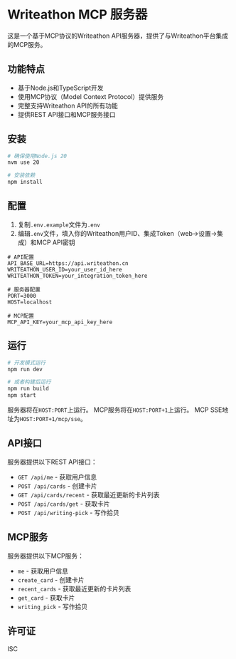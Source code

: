 # Writeathon MCP 服务器

这是一个基于MCP协议的Writeathon API服务器，提供了与Writeathon平台集成的MCP服务。

## 功能特点

- 基于Node.js和TypeScript开发
- 使用MCP协议（Model Context Protocol）提供服务
- 完整支持Writeathon API的所有功能
- 提供REST API接口和MCP服务接口

## 安装

```bash
# 确保使用Node.js 20
nvm use 20

# 安装依赖
npm install
```

## 配置

1. 复制`.env.example`文件为`.env`
2. 编辑`.env`文件，填入你的Writeathon用户ID、集成Token（web→设置→集成）和MCP API密钥

```
# API配置
API_BASE_URL=https://api.writeathon.cn
WRITEATHON_USER_ID=your_user_id_here
WRITEATHON_TOKEN=your_integration_token_here

# 服务器配置
PORT=3000
HOST=localhost

# MCP配置
MCP_API_KEY=your_mcp_api_key_here
```

## 运行

```bash
# 开发模式运行
npm run dev

# 或者构建后运行
npm run build
npm start
```

服务器将在`HOST:PORT`上运行。
MCP服务将在`HOST:PORT+1`上运行。
MCP SSE地址为`HOST:PORT+1/mcp/sse`。

## API接口

服务器提供以下REST API接口：

- `GET /api/me` - 获取用户信息
- `POST /api/cards` - 创建卡片
- `GET /api/cards/recent` - 获取最近更新的卡片列表
- `POST /api/cards/get` - 获取卡片
- `POST /api/writing-pick` - 写作拾贝

## MCP服务

服务器提供以下MCP服务：

- `me` - 获取用户信息
- `create_card` - 创建卡片
- `recent_cards` - 获取最近更新的卡片列表
- `get_card` - 获取卡片
- `writing_pick` - 写作拾贝

## 许可证

ISC